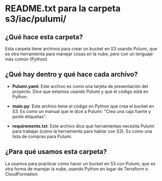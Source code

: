 # README.txt para la carpeta s3/iac/pulumi/

## ¿Qué hace esta carpeta?
Esta carpeta tiene archivos para crear un bucket en S3 usando Pulumi, que es otra herramienta para manejar cosas en la nube, pero con un lenguaje más común (Python).

## ¿Qué hay dentro y qué hace cada archivo?

- **Pulumi.yaml**:
  Este archivo es como una tarjeta de presentación del proyecto. Dice que estamos usando Pulumi y que el código está en Python.

- **__main__.py**:
  Este archivo tiene el código en Python que crea el bucket en S3. Es como un manual que le dice a Pulumi: "Crea una caja fuerte y ponle etiquetas".

- **requirements.txt**:
  Este archivo dice qué herramientas necesita Pulumi para trabajar (como la herramienta para hablar con S3). Es como una lista de compras para Pulumi.

## ¿Para qué usamos esta carpeta?
La usamos para practicar cómo hacer un bucket en S3 con Pulumi, que es otra forma de manejar la nube, usando Python en lugar de Terraform o CloudFormation.